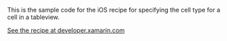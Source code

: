 This is the sample code for the iOS recipe for specifying the cell type for a cell in a tableview.

[See the recipe at developer.xamarin.com](http://developer.xamarin.com/recipes/ios/content_controls/tables/specify_the_cell_type/)
